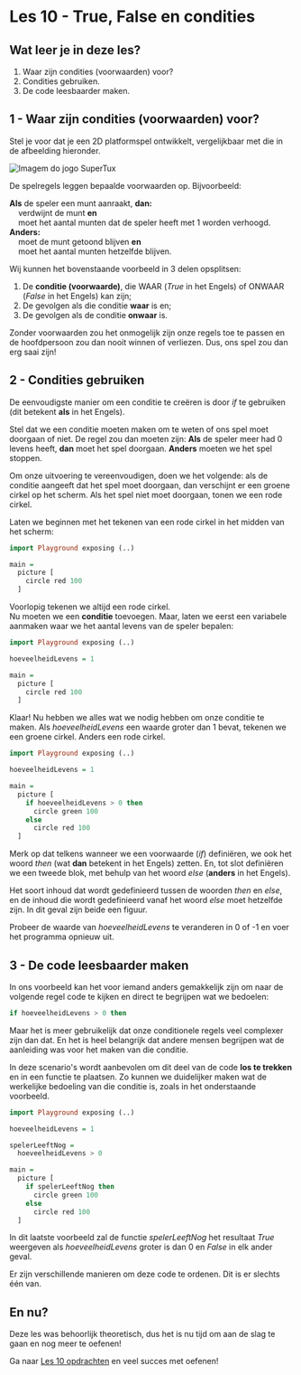 # Les 10 - True, False en condities

## Wat leer je in deze les?

1. Waar zijn condities (voorwaarden) voor?
2. Condities gebruiken.
3. De code leesbaarder maken.

## 1 - Waar zijn condities (voorwaarden) voor?

Stel je voor dat je een 2D platformspel ontwikkelt, vergelijkbaar met die in de afbeelding hieronder.

![Imagem do jogo SuperTux](/resources/supertux.png)

De spelregels leggen bepaalde voorwaarden op. Bijvoorbeeld:

**Als** de speler een munt aanraakt, **dan:**  
&nbsp;&nbsp;&nbsp;&nbsp;verdwijnt de munt **en**  
&nbsp;&nbsp;&nbsp;&nbsp;moet het aantal munten dat de speler heeft met 1 worden verhoogd.  
**Anders:**   
&nbsp;&nbsp;&nbsp;&nbsp;moet de munt getoond blijven **en**  
&nbsp;&nbsp;&nbsp;&nbsp;moet het aantal munten hetzelfde blijven.

Wij kunnen het bovenstaande voorbeeld in 3 delen opsplitsen:  
1. De **conditie (voorwaarde)**, die WAAR (*True* in het Engels) of ONWAAR (*False* in het Engels) kan zijn; 
2. De gevolgen als die conditie **waar** is en;  
3. De gevolgen als de conditie **onwaar** is.

Zonder voorwaarden zou het onmogelijk zijn onze regels toe te passen en de hoofdpersoon zou dan nooit winnen of verliezen. Dus, ons spel zou dan erg saai zijn!

## 2 - Condities gebruiken

De eenvoudigste manier om een conditie te creëren is door *if* te gebruiken 
(dit betekent **als** in het Engels).

Stel dat we een conditie moeten maken om te weten of ons spel moet doorgaan of niet. De regel zou dan moeten zijn: **Als** de speler meer had
0 levens heeft, **dan** moet het spel doorgaan. **Anders** moeten we het spel stoppen.

Om onze uitvoering te vereenvoudigen, doen we het volgende: als de conditie aangeeft dat het spel moet doorgaan, dan verschijnt er een groene cirkel op het scherm. Als het spel niet
moet doorgaan, tonen we een rode cirkel.

Laten we beginnen met het tekenen van een rode cirkel in het midden van het scherm:

```haskell
import Playground exposing (..)

main =
  picture [
    circle red 100
  ]
```

Voorlopig tekenen we altijd een rode cirkel.  
Nu moeten we een **conditie** toevoegen. Maar, laten we eerst een variabele aanmaken
waar we het aantal levens van de speler bepalen:

```haskell
import Playground exposing (..)

hoeveelheidLevens = 1

main =
  picture [
    circle red 100
  ]
```

Klaar! Nu hebben we alles wat we nodig hebben om onze conditie te maken.
Als *hoeveelheidLevens* een waarde groter dan 1 bevat, tekenen we
een groene cirkel. Anders een rode cirkel.

```haskell
import Playground exposing (..)

hoeveelheidLevens = 1

main =
  picture [ 
    if hoeveelheidLevens > 0 then
      circle green 100 
    else 
      circle red 100
  ]
```

Merk op dat telkens wanneer we een voorwaarde (*if*) definiëren, we ook het woord *then* (wat **dan** betekent in het Engels) zetten. En, tot slot definiëren we een tweede blok, met behulp van
het woord *else* (**anders** in het Engels). 

Het soort inhoud dat wordt gedefinieerd tussen de woorden *then*
en *else*, en de inhoud die wordt gedefinieerd vanaf het woord *else*
moet hetzelfde zijn. In dit geval zijn beide een figuur.

Probeer de waarde van *hoeveelheidLevens* te veranderen in 0 of -1 en
voer het programma opnieuw uit.

## 3 - De code leesbaarder maken

In ons voorbeeld kan het voor iemand anders gemakkelijk zijn om naar de volgende regel code te kijken en direct te begrijpen wat we bedoelen:

```haskell
if hoeveelheidLevens > 0 then
```

Maar het is meer gebruikelijk dat onze conditionele  regels veel complexer zijn dan dat. En het is heel belangrijk dat andere mensen begrijpen wat de aanleiding was voor het maken van die conditie.

In deze scenario's wordt aanbevolen om dit deel van de code **los te trekken**
en in een functie te plaatsen. Zo kunnen we duidelijker maken wat de werkelijke bedoeling van die conditie is, zoals in het onderstaande voorbeeld.

```haskell
import Playground exposing (..)

hoeveelheidLevens = 1

spelerLeeftNog =
  hoeveelheidLevens > 0

main =
  picture [ 
    if spelerLeeftNog then
      circle green 100 
    else 
      circle red 100
  ]

```

In dit laatste voorbeeld zal de functie *spelerLeeftNog* het resultaat *True* weergeven als *hoeveelheidLevens* groter is dan 0 en
*False* in elk ander geval.

Er zijn verschillende manieren om deze code te ordenen. Dit is er slechts één van.

## En nu?

Deze les was behoorlijk theoretisch, dus het is nu tijd om aan de slag te gaan en nog meer te oefenen!

Ga naar [Les 10 opdrachten](les_10_opdrachten.html) en veel succes met oefenen!
